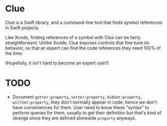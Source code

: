 # Clue

Clue is a Swift library, and a command-line tool that finds symbol references in Swift projects.

Like Xcode, finding references of a symbol with Clue can be fairly straightforward. Unlike Xcode, Clue exposes controls that fine tune its behavior, so that an expert can find the code references they need 100% of the time.

(Hopefully, it isn't hard to become an expert user!)

[IndexStoreDB]: https://github.com/apple/indexstore-db

# TODO
- Document `getter:property`, `setter:property`, `didSet:property`, `willSet:property`, they don't normally appear in code, hence we don't have conveniences for them. User need to know these "syntax" to perform queries for them, usually to get their definition but that's kind of strange since they are defined aloneside `property` anyways.
